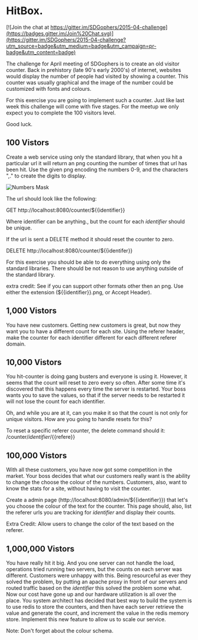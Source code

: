 # HitBox.

[![Join the chat at https://gitter.im/SDGophers/2015-04-challenge](https://badges.gitter.im/Join%20Chat.svg)](https://gitter.im/SDGophers/2015-04-challenge?utm_source=badge&utm_medium=badge&utm_campaign=pr-badge&utm_content=badge)

The challenge for April meeting of SDGophers is to create an old visitor counter.
Back in prehistory (late 90's early 2000's) of internet, websites would display
the number of people had visited by showing a counter. This counter was usually
graphical and the image of the number could be customized with fonts and colours.

For this exercise you are going to implement such a counter. Just like last week
this challenge will come with five stages. For the meetup we only expect you to
complete the 100 visitors level.

Good luck.

## 100 Vistors

Create a web service using only the standard library, that when you hit a particular
url it will return an png counting the number of times that url has been hit. Use
the given png encoding the numbers 0-9, and the characters ",." to create the digits to display.

![Numbers Mask](https://raw.githubusercontent.com/SDGophers/2015-04-challenge/master/images/numbers.png)

The url should look like the following:

GET http://localhost:8080/counter/${{identifier}}

Where identifier can be anything., but the count for each _identifier_ should be
unique.

If the url is sent a DELETE method it should reset the counter to zero.

DELETE http://localhost:8080/counter/${{identifer}}


For this exercise you should be able to do everything using only the standard 
libraries. There should be not reason to use anything outside of the standard
library.

extra credit: See if you can support other formats other then an png. 
Use either the extension (${{identifier}}.png, or Accept Header).

## 1,000 Vistors

You have new customers. Getting new customers is great, but now they want you to
have a different count for each site. Using the referer header, make the counter
for each identifier different for each different referer domain.



## 10,000 Vistors

You hit-counter is doing gang busters and everyone is using it. However, it seems
that the count will reset to zero every so often. After some time it's discovered
that this happens every time the server is restarted. Your boss wants you to save
the values, so that if the server needs to be restarted it will not lose the count
for each identifier.

Oh, and while you are at it, can you make it so that the count is not only for 
unique visitors. How are you going to handle resets for this? 

To reset a specific referer counter, the delete command should it:
/counter/${{identifier}}/${{refere}}



## 100,000 Vistors

With all these customers, you have now got some competition in the market. Your 
boss decides that what our customers really want is the ability to change the choose
the colour of the numbers. Customers, also, want to know the stats for a site, without
having to visit the counter. 

Create a admin page (http://localhost:8080/admin/${{identifier}}) that let's you
choose the colour of the text for the counter. This page should, also, list the referer
urls you are tracking for _identifier_ and display their counts. 

Extra Credit: Allow users to change the color of the text based on the referer.


## 1,000,000 Vistors

You have really hit it big. And you one server can not handle the load, operations 
tried running two servers, but the counts on each server was different. Customers
were unhappy with this. Being resourceful as ever they solved the problem, by 
putting an apache proxy in front of our servers and routed traffic based on the _identifier_
this solved the problem some what. Now our cost have gone up and our hardware utilization 
is all over the place. You system architect has decided that best way to build the system
is to use redis to store the counters, and then have each server retrieve the value and 
generate the count, and increment the value in the redis memory store. Implement
this new feature to allow us to scale our service.

Note: Don't forget about the colour schema.
